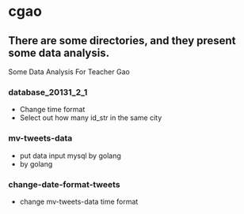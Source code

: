 # cgao
## There are some directories, and they present some data analysis.
Some Data Analysis For Teacher Gao

### database_20131_2_1
- Change time format
- Select out how many id_str in the same city

### mv-tweets-data
- put data input mysql by golang
- by golang

### change-date-format-tweets
- change mv-tweets-data time format
